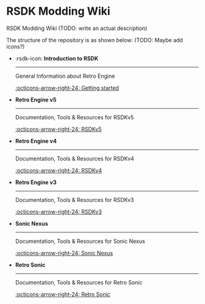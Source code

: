 # RSDK Modding Wiki

RSDK Modding Wiki (TODO: write an actual description)

The structure of the repository is as shown below: (TODO: Maybe add icons?)

<div class="grid cards" markdown>

-   :rsdk-icon: __Introduction to RSDK__

    ---

    General Information about Retro Engine

    [:octicons-arrow-right-24: Getting started](./Intro/README.md)

-   __Retro Engine v5__

    ---

    Documentation, Tools & Resources for RSDKv5

    [:octicons-arrow-right-24: RSDKv5](./RSDKv5/README.md)

-   __Retro Engine v4__

    ---

    Documentation, Tools & Resources for RSDKv4

    [:octicons-arrow-right-24: RSDKv4](./RSDKv4/README.md)

-   __Retro Engine v3__

    ---

    Documentation, Tools & Resources for RSDKv3

    [:octicons-arrow-right-24: RSDKv3](./RSDKv3/README.md)

-   __Sonic Nexus__

    ---

    Documentation, Tools & Resources for Sonic Nexus

    [:octicons-arrow-right-24: Sonic Nexus](./Nexus/README.md)

-   __Retro Sonic__

    ---

    Documentation, Tools & Resources for Retro Sonic

    [:octicons-arrow-right-24: Retro Sonic](./RSonic/README.md)

</div>
